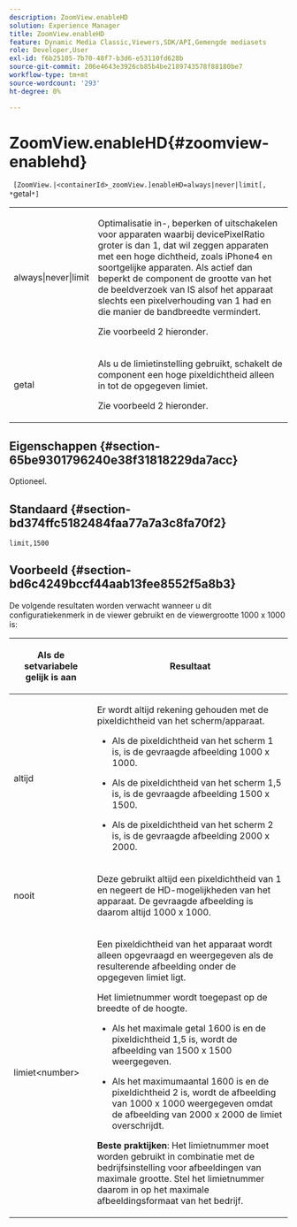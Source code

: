 ```yaml
---
description: ZoomView.enableHD
solution: Experience Manager
title: ZoomView.enableHD
feature: Dynamic Media Classic,Viewers,SDK/API,Gemengde mediasets
role: Developer,User
exl-id: f6b25105-7b70-48f7-b3d6-e53110fd628b
source-git-commit: 206e4643e3926cb85b4be2189743578f88180be7
workflow-type: tm+mt
source-wordcount: '293'
ht-degree: 0%

---
```


# ZoomView.enableHD{#zoomview-enablehd}

` [ZoomView.|<containerId>_zoomView.]enableHD=always|never|limit[, *`getal`*]`

<table id="table_0BEA0B5FFDF64E5594B534B2A87A6D88"> 
 <tbody> 
  <tr> 
   <td colname="col1"> <p> <span class="codeph"> always|never|limit</span> </p> </td> 
   <td colname="col2"> <p> Optimalisatie in-, beperken of uitschakelen voor apparaten waarbij <span class="codeph"> devicePixelRatio</span> groter is dan <span class="codeph"> 1</span>, dat wil zeggen apparaten met een hoge dichtheid, zoals iPhone4 en soortgelijke apparaten. Als actief dan beperkt de component de grootte van het de beeldverzoek van IS alsof het apparaat slechts een pixelverhouding van <span class="codeph"> 1 </span> had en die manier de bandbreedte vermindert. </p> <p>Zie voorbeeld 2 hieronder. </p> </td> 
  </tr> 
  <tr> 
   <td colname="col1"> <p> <span class="codeph"><span class="varname"> getal</span></span> </p> </td> 
   <td colname="col2"> <p> Als u de limietinstelling gebruikt, schakelt de component een hoge pixeldichtheid alleen in tot de opgegeven limiet. </p> <p>Zie voorbeeld 2 hieronder. </p> </td> 
  </tr> 
 </tbody> 
</table>

## Eigenschappen {#section-65be9301796240e38f31818229da7acc}

Optioneel.

## Standaard {#section-bd374ffc5182484faa77a7a3c8fa70f2}

`limit,1500`

## Voorbeeld {#section-bd6c4249bccf44aab13fee8552f5a8b3}

De volgende resultaten worden verwacht wanneer u dit configuratiekenmerk in de viewer gebruikt en de viewergrootte 1000 x 1000 is:

<table id="table_F97FEDA0EE1B4EF6AC9FF9060548ACA4"> 
 <thead> 
  <tr> 
   <th colname="col1" class="entry"> <p>Als de setvariabele gelijk is aan </p> </th> 
   <th colname="col2" class="entry"> <p>Resultaat </p> </th> 
  </tr>
 </thead>
 <tbody> 
  <tr> 
   <td colname="col1"> <p><span class="codeph"> altijd</span> </p> </td> 
   <td colname="col2"> <p>Er wordt altijd rekening gehouden met de pixeldichtheid van het scherm/apparaat. </p> <p> 
     <ul id="ul_D8F31FDFCDB74B75A3B1BFBEE33AF2E2"> 
      <li id="li_8A1C6DCCE10545349C73029729211BB2"> <p>Als de pixeldichtheid van het scherm 1 is, is de gevraagde afbeelding 1000 x 1000. </p> </li> 
      <li id="li_884156A34AC64B4E9B3ACC4C25EB710F"> <p>Als de pixeldichtheid van het scherm 1,5 is, is de gevraagde afbeelding 1500 x 1500. </p> </li> 
      <li id="li_7EC699284A7F4E679E512C3DA8B5454F"> <p>Als de pixeldichtheid van het scherm 2 is, is de gevraagde afbeelding 2000 x 2000. </p> </li> 
     </ul> </p> </td> 
  </tr> 
  <tr> 
   <td colname="col1"> <p><span class="codeph"> nooit</span> </p> </td> 
   <td colname="col2"> <p>Deze gebruikt altijd een pixeldichtheid van 1 en negeert de HD-mogelijkheden van het apparaat. De gevraagde afbeelding is daarom altijd 1000 x 1000. </p> </td> 
  </tr> 
  <tr> 
   <td colname="col1"> <p><span class="codeph"> limiet&lt;number&gt;</span> </p> </td> 
   <td colname="col2"> <p>Een pixeldichtheid van het apparaat wordt alleen opgevraagd en weergegeven als de resulterende afbeelding onder de opgegeven limiet ligt. </p> <p>Het limietnummer wordt toegepast op de breedte of de hoogte. </p> <p> 
     <ul id="ul_CEC06B2280164951BA1A0ADED99E8050"> 
      <li id="li_CA7A0980ACC54690A4F212DF53E2DC8A"> <p>Als het maximale getal 1600 is en de pixeldichtheid 1,5 is, wordt de afbeelding van 1500 x 1500 weergegeven. </p> </li> 
      <li id="li_A4AAD7FBFA0347B082789511CA6768A5"> <p>Als het maximumaantal 1600 is en de pixeldichtheid 2 is, wordt de afbeelding van 1000 x 1000 weergegeven omdat de afbeelding van 2000 x 2000 de limiet overschrijdt. </p> </li> 
     </ul> </p> <p><b>Beste praktijken</b>: Het limietnummer moet worden gebruikt in combinatie met de bedrijfsinstelling voor afbeeldingen van maximale grootte. Stel het limietnummer daarom in op het maximale afbeeldingsformaat van het bedrijf. </p> </td> 
  </tr> 
 </tbody> 
</table>
